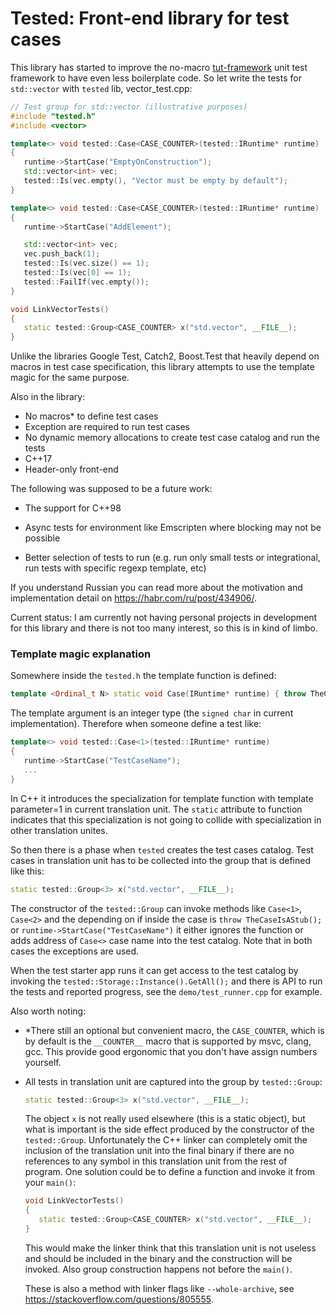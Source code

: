 # Tested: Front-end library for test cases
This library has started to improve the no-macro [tut-framework](https://github.com/mrzechonek/tut-framework) unit test framework to have even less boilerplate code. So let write the tests for `std::vector` with `tested` lib, vector_test.cpp:

```c++
// Test group for std::vector (illustrative purposes)
#include "tested.h"
#include <vector>

template<> void tested::Case<CASE_COUNTER>(tested::IRuntime* runtime)
{
   runtime->StartCase("EmptyOnConstruction");
   std::vector<int> vec;
   tested::Is(vec.empty(), "Vector must be empty by default");
}

template<> void tested::Case<CASE_COUNTER>(tested::IRuntime* runtime)
{
   runtime->StartCase("AddElement");

   std::vector<int> vec;
   vec.push_back(1);
   tested::Is(vec.size() == 1);
   tested::Is(vec[0] == 1);
   tested::FailIf(vec.empty());
}

void LinkVectorTests()
{
   static tested::Group<CASE_COUNTER> x("std.vector", __FILE__);
}
```

Unlike the libraries Google Test, Catch2, Boost.Test that heavily depend on macros in test case specification, this library attempts to use the template magic for the same purpose. 

Also in the library:

* No macros* to define test cases
* Exception are required to run test cases
* No dynamic memory allocations to create test case catalog and run the tests
* C++17
* Header-only front-end



The following was supposed to be a future work:

* The support for C++98 

* Async tests for environment like Emscripten where blocking may not be possible

* Better selection of tests to run (e.g. run only small tests or integrational, run tests with specific regexp template, etc)

  

If you understand Russian you can read more about the motivation and implementation detail on https://habr.com/ru/post/434906/. 



Current status: I am currently not having personal projects in development for this library and there is not too many interest, so this is in kind of limbo. 

### Template magic explanation

Somewhere inside the `tested.h` the template function is defined:

```c++
template <Ordinal_t N> static void Case(IRuntime* runtime) { throw TheCaseIsAStub(); }
```

The template argument is an integer type (the `signed char` in current implementation). Therefore when someone define a test like:

```c++
template<> void tested::Case<1>(tested::IRuntime* runtime)
{
   runtime->StartCase("TestCaseName");
   ...
}
```

In C++ it introduces the specialization for template function with template parameter=1 in current translation unit.  The `static` attribute to function indicates that this specialization is not going to collide with specialization in other translation unites. 

So then there is a phase when `tested` creates the test cases catalog. Test cases in translation unit has to be collected into the group that is defined like this:

```c++
static tested::Group<3> x("std.vector", __FILE__);
```

The constructor of the `tested::Group` can invoke methods like `Case<1>`, `Case<2>` and the depending on if inside the case is `throw TheCaseIsAStub();` or `runtime->StartCase("TestCaseName")` it either ignores the function or adds address of `Case<>`  case name into the test catalog. Note that in both cases the exceptions are used.

When the test starter app runs it can get access to the test catalog by invoking the `tested::Storage::Instance().GetAll();` and there is API to run the tests and reported progress, see the `demo/test_runner.cpp` for example.

Also worth noting:

* *There still an optional but convenient macro, the `CASE_COUNTER`, which is by default is the `__COUNTER__` macro that is supported by msvc, clang, gcc. This provide good ergonomic that you don't have assign numbers yourself.  

* All tests in translation unit are captured into the group by `tested::Group`:

  ```c++
  static tested::Group<3> x("std.vector", __FILE__);
  ```

  The object `x` is not really used elsewhere (this is a static object), but what is important is the side effect produced by the constructor of the `tested::Group`. Unfortunately the C++ linker can completely omit the inclusion of the translation unit into the final binary if there are no references to any symbol in this translation unit from the rest of program. One solution could be to define a function and invoke it from your `main()`:

  ```c++
  void LinkVectorTests()
  {
     static tested::Group<CASE_COUNTER> x("std.vector", __FILE__);
  }
  ```

  This would make the linker think that this translation unit is not useless and should be included in the binary and the construction will be invoked. Also group construction happens not before the `main()`. 

  These is also a method with linker flags like `--whole-archive`, see https://stackoverflow.com/questions/805555.

  
